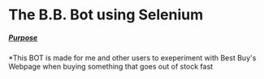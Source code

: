 # The B.B. Bot using Selenium

##### <u>Purpose</u>

*This BOT is made for me and other users to exeperiment with Best Buy's Webpage when buying something that goes out of stock fast
